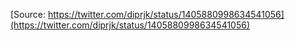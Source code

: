 [Source: https://twitter.com/diprjk/status/1405880998634541056](https://twitter.com/diprjk/status/1405880998634541056)
